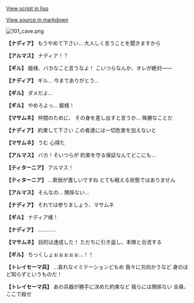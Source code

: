 [View script in lisp](../scripts/100105041.txt)

[View source in markdown](100105041.md)

![101_cave.png](../images/backgrounds/101_cave.png)

**【ナディア】**
もうやめて下さい…
大人しく言うことを聞きますから

**【アルマス】**
ナディア！？

**【ギル】**
姫様、バカなこと言うなよ！
こいつらなんか、オレが絶対――

**【ナディア】**
ギル…
今までありがとう…

**【ギル】**
ダメだよ…

**【ギル】**
やめろよっ…
姫様！

**【マサムネ】**
仲間のために、
その身を差し出すと言うか…
殊勝なことだ

**【ナディア】**
約束して下さい
この者達には一切危害を加えないと

**【マサムネ】**
うむ
心得た

**【アルマス】**
バカ！そいつらが
約束を守る保証なんてどこにも…

**【ティターニア】**
アルマス！

**【ティターニア】**
…衰弱が激しいですね
とても戦える状態ではありません

**【アルマス】**
そんなの…
関係ない…

**【ナディア】**
それでは参りましょう、マサムネ

**【ギル】**
ナディア様！

**【ナディア】**
…………

**【マサムネ】**
目的は達成した！
ただちに引き返し、本隊と合流する

**【ギル】**
ちっくしょぉぉぉぉぉ…！！

**【トレイセーマ兵】**
…哀れなイミテーションどもめ
我々に刃向かうなど
身のほど知らずというものだ！

**【トレイセーマ兵】**
あの兵器が勝手に決めた約束など
我らには関係ない
全員、ここで殺せ